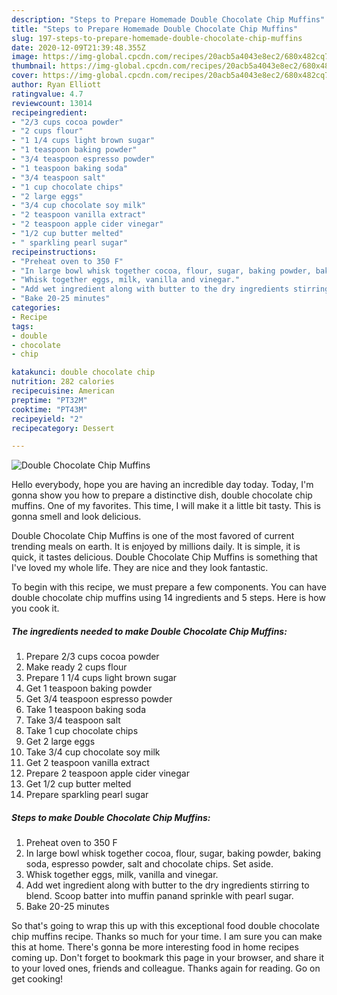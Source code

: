 ```yaml
---
description: "Steps to Prepare Homemade Double Chocolate Chip Muffins"
title: "Steps to Prepare Homemade Double Chocolate Chip Muffins"
slug: 197-steps-to-prepare-homemade-double-chocolate-chip-muffins
date: 2020-12-09T21:39:48.355Z
image: https://img-global.cpcdn.com/recipes/20acb5a4043e8ec2/680x482cq70/double-chocolate-chip-muffins-recipe-main-photo.jpg
thumbnail: https://img-global.cpcdn.com/recipes/20acb5a4043e8ec2/680x482cq70/double-chocolate-chip-muffins-recipe-main-photo.jpg
cover: https://img-global.cpcdn.com/recipes/20acb5a4043e8ec2/680x482cq70/double-chocolate-chip-muffins-recipe-main-photo.jpg
author: Ryan Elliott
ratingvalue: 4.7
reviewcount: 13014
recipeingredient:
- "2/3 cups cocoa powder"
- "2 cups flour"
- "1 1/4 cups light brown sugar"
- "1 teaspoon baking powder"
- "3/4 teaspoon espresso powder"
- "1 teaspoon baking soda"
- "3/4 teaspoon salt"
- "1 cup chocolate chips"
- "2 large eggs"
- "3/4 cup chocolate soy milk"
- "2 teaspoon vanilla extract"
- "2 teaspoon apple cider vinegar"
- "1/2 cup butter melted"
- " sparkling pearl sugar"
recipeinstructions:
- "Preheat oven to 350 F"
- "In large bowl whisk together cocoa, flour, sugar, baking powder, baking soda, espresso powder, salt and chocolate chips. Set aside."
- "Whisk together eggs, milk, vanilla and vinegar."
- "Add wet ingredient along with butter to the dry ingredients stirring to blend. Scoop batter into muffin panand sprinkle with pearl sugar."
- "Bake 20-25 minutes"
categories:
- Recipe
tags:
- double
- chocolate
- chip

katakunci: double chocolate chip 
nutrition: 282 calories
recipecuisine: American
preptime: "PT32M"
cooktime: "PT43M"
recipeyield: "2"
recipecategory: Dessert

---
```



![Double Chocolate Chip Muffins](https://img-global.cpcdn.com/recipes/20acb5a4043e8ec2/680x482cq70/double-chocolate-chip-muffins-recipe-main-photo.jpg)

Hello everybody, hope you are having an incredible day today. Today, I'm gonna show you how to prepare a distinctive dish, double chocolate chip muffins. One of my favorites. This time, I will make it a little bit tasty. This is gonna smell and look delicious.



Double Chocolate Chip Muffins is one of the most favored of current trending meals on earth. It is enjoyed by millions daily. It is simple, it is quick, it tastes delicious. Double Chocolate Chip Muffins is something that I've loved my whole life. They are nice and they look fantastic.


To begin with this recipe, we must prepare a few components. You can have double chocolate chip muffins using 14 ingredients and 5 steps. Here is how you cook it.

<!--inarticleads1-->

##### The ingredients needed to make Double Chocolate Chip Muffins:

1. Prepare 2/3 cups cocoa powder
1. Make ready 2 cups flour
1. Prepare 1 1/4 cups light brown sugar
1. Get 1 teaspoon baking powder
1. Get 3/4 teaspoon espresso powder
1. Take 1 teaspoon baking soda
1. Take 3/4 teaspoon salt
1. Take 1 cup chocolate chips
1. Get 2 large eggs
1. Take 3/4 cup chocolate soy milk
1. Get 2 teaspoon vanilla extract
1. Prepare 2 teaspoon apple cider vinegar
1. Get 1/2 cup butter melted
1. Prepare  sparkling pearl sugar




<!--inarticleads2-->

##### Steps to make Double Chocolate Chip Muffins:

1. Preheat oven to 350 F
1. In large bowl whisk together cocoa, flour, sugar, baking powder, baking soda, espresso powder, salt and chocolate chips. Set aside.
1. Whisk together eggs, milk, vanilla and vinegar.
1. Add wet ingredient along with butter to the dry ingredients stirring to blend. Scoop batter into muffin panand sprinkle with pearl sugar.
1. Bake 20-25 minutes




So that's going to wrap this up with this exceptional food double chocolate chip muffins recipe. Thanks so much for your time. I am sure you can make this at home. There's gonna be more interesting food in home recipes coming up. Don't forget to bookmark this page in your browser, and share it to your loved ones, friends and colleague. Thanks again for reading. Go on get cooking!
